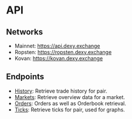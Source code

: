 # API

## Networks
 - Mainnet: https://api.dexy.exchange
 - Ropsten: https://ropsten.dexy.exchange
 - Kovan: https://kovan.dexy.exchange

## Endpoints
 - [History](api/History.md): Retrieve trade history for pair.
 - [Markets](api/Markets.md): Retrieve overview data for a market.
 - [Orders](api/Orderbook.md): Orders as well as Orderbook retrieval.
 - [Ticks](api/Ticks.md): Retrieve ticks for pair, used for graphs. 
